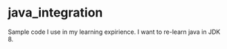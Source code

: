 java_integration
================

Sample code I use in my learning expirience. I want to re-learn java in JDK 8.
